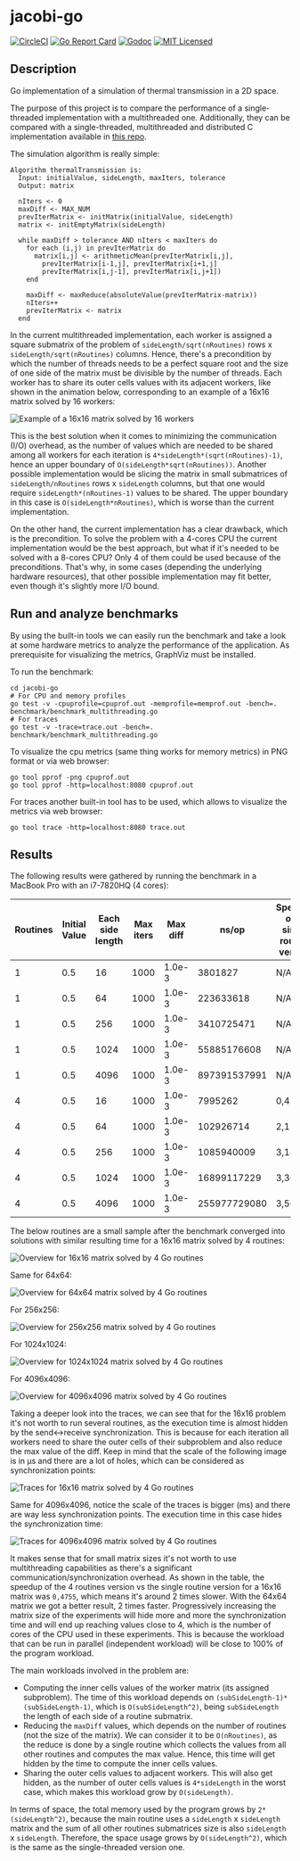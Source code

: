 # jacobi-go
[![CircleCI](https://circleci.com/gh/mcanalesmayo/jacobi-go.svg?style=svg)](https://circleci.com/gh/mcanalesmayo/jacobi-go)
[![Go Report Card](https://goreportcard.com/badge/github.com/mcanalesmayo/jacobi-go)](https://goreportcard.com/report/github.com/mcanalesmayo/jacobi-go)
[![Godoc](https://img.shields.io/badge/go-documentation-blue.svg)](https://godoc.org/github.com/mcanalesmayo/jacobi-go)
[![MIT Licensed](https://img.shields.io/badge/license-MIT-blue.svg)](https://raw.githubusercontent.com/mcanalesmayo/jacobi-go/master/LICENSE)

## Description
Go implementation of a simulation of thermal transmission in a 2D space.

The purpose of this project is to compare the performance of a single-threaded implementation with a multithreaded one. Additionally, they can be compared with a single-threaded, multithreaded and distributed C implementation available in [this repo](https://github.com/mcanalesmayo/jacobi-mpi).

The simulation algorithm is really simple:
```
Algorithm thermalTransmission is:
  Input: initialValue, sideLength, maxIters, tolerance
  Output: matrix

  nIters <- 0
  maxDiff <- MAX_NUM
  prevIterMatrix <- initMatrix(initialValue, sideLength)
  matrix <- initEmptyMatrix(sideLength)

  while maxDiff > tolerance AND nIters < maxIters do
    for each (i,j) in prevIterMatrix do
      matrix[i,j] <- arithmeticMean(prevIterMatrix[i,j],
        prevIterMatrix[i-1,j], prevIterMatrix[i+1,j]
        prevIterMatrix[i,j-1], prevIterMatrix[i,j+1])
    end

    maxDiff <- maxReduce(absoluteValue(prevIterMatrix-matrix))
    nIters++
    prevIterMatrix <- matrix
  end
```

In the current multithreaded implementation, each worker is assigned a square submatrix of the problem of `sideLength/sqrt(nRoutines)` rows x `sideLength/sqrt(nRoutines)` columns. Hence, there's a precondition by which the number of threads needs to be a perfect square root and the size of one side of the matrix must be divisible by the number of threads. Each worker has to share its outer cells values with its adjacent workers, like shown in the animation below, corresponding to an example of a 16x16 matrix solved by 16 workers:

![Example of a 16x16 matrix solved by 16 workers](doc/img/examples/workers_submatrices.gif)

This is the best solution when it comes to minimizing the communication (I/O) overhead, as the number of values which are needed to be shared among all workers for each iteration is `4*sideLength*(sqrt(nRoutines)-1)`, hence an upper boundary of `O(sideLength*sqrt(nRoutines))`. Another possible implementation would be slicing the matrix in small submatrices of `sideLength/nRoutines` rows x `sideLength` columns, but that one would require `sideLength*(nRoutines-1)` values to be shared. The upper boundary in this case is `O(sideLength*nRoutines)`, which is worse than the current implementation.

On the other hand, the current implementation has a clear drawback, which is the precondition. To solve the problem with a 4-cores CPU the current implementation would be the best approach, but what if it's needed to be solved with a 8-cores CPU? Only 4 of them could be used because of the preconditions. That's why, in some cases (depending the underlying hardware resources), that other possible implementation may fit better, even though it's slightly more I/O bound.

## Run and analyze benchmarks
By using the built-in tools we can easily run the benchmark and take a look at some hardware metrics to analyze the performance of the application. As prerequisite for visualizing the metrics, GraphViz must be installed.

To run the benchmark:
```
cd jacobi-go
# For CPU and memory profiles
go test -v -cpuprofile=cpuprof.out -memprofile=memprof.out -bench=. benchmark/benchmark_multithreading.go
# For traces
go test -v -trace=trace.out -bench=. benchmark/benchmark_multithreading.go
```

To visualize the cpu metrics (same thing works for memory metrics) in PNG format or via web browser:
```
go tool pprof -png cpuprof.out
go tool pprof -http=localhost:8080 cpuprof.out
```

For traces another built-in tool has to be used, which allows to visualize the metrics via web browser:
```
go tool trace -http=localhost:8080 trace.out
```

## Results
The following results were gathered by running the benchmark in a MacBook Pro with an i7-7820HQ (4 cores):

| Routines | Initial Value | Each side length | Max iters | Max diff | ns/op        | Speedup over single routine version |
|----------|---------------|------------------|-----------|----------|--------------|-------------------------------------|
| 1        | 0.5           | 16               | 1000      | 1.0e-3   | 3801827      | N/A                                 |
| 1        | 0.5           | 64               | 1000      | 1.0e-3   | 223633618    | N/A                                 |
| 1        | 0.5           | 256              | 1000      | 1.0e-3   | 3410725471   | N/A                                 |
| 1        | 0.5           | 1024             | 1000      | 1.0e-3   | 55885176608  | N/A                                 |
| 1        | 0.5           | 4096             | 1000      | 1.0e-3   | 897391537991 | N/A                                 |
| 4        | 0.5           | 16               | 1000      | 1.0e-3   | 7995262      | 0,4755                              |
| 4        | 0.5           | 64               | 1000      | 1.0e-3   | 102926714    | 2,1728                              |
| 4        | 0.5           | 256              | 1000      | 1.0e-3   | 1085940009   | 3,1408                              |
| 4        | 0.5           | 1024             | 1000      | 1.0e-3   | 16899117229  | 3,3070                              |
| 4        | 0.5           | 4096             | 1000      | 1.0e-3   | 255977729080 | 3,5057                              |

The below routines are a small sample after the benchmark converged into solutions with similar resulting time for a 16x16 matrix solved by 4 routines:

![Overview for 16x16 matrix solved by 4 Go routines](doc/img/traces/16_4_goroutine.png)

Same for 64x64:

![Overview for 64x64 matrix solved by 4 Go routines](doc/img/traces/64_4_goroutine.png)

For 256x256:

![Overview for 256x256 matrix solved by 4 Go routines](doc/img/traces/256_4_goroutine.png)

For 1024x1024:

![Overview for 1024x1024 matrix solved by 4 Go routines](doc/img/traces/1024_4_goroutine.png)

For 4096x4096:

![Overview for 4096x4096 matrix solved by 4 Go routines](doc/img/traces/4096_4_goroutine.png)

Taking a deeper look into the traces, we can see that for the 16x16 problem it's not worth to run several routines, as the execution time is almost hidden by the send<->receive synchronization. This is because for each iteration all workers need to share the outer cells of their subproblem and also reduce the max value of the diff. Keep in mind that the scale of the following image is in µs and there are a lot of holes, which can be considered as synchronization points:

![Traces for 16x16 matrix solved by 4 Go routines](doc/img/traces/16_4_traces.png)

Same for 4096x4096, notice the scale of the traces is bigger (ms) and there are way less synchronization points. The execution time in this case hides the synchronization time:

![Traces for 4096x4096 matrix solved by 4 Go routines](doc/img/traces/4096_4_traces.png)

It makes sense that for small matrix sizes it's not worth to use multithreading capabilities as there's a significant communication/synchronization overhead. As shown in the table, the speedup of the 4 routines version vs the single routine version for a 16x16 matrix was `0,4755`, which means it's around 2 times slower. With the 64x64 matrix we got a better result, 2 times faster. Progressively increasing the matrix size of the experiments will hide more and more the synchronization time and will end up reaching values close to 4, which is the number of cores of the CPU used in these experiments. This is because the workload that can be run in parallel (independent workload) will be close to 100% of the program workload.

The main workloads involved in the problem are:
* Computing the inner cells values of the worker matrix (its assigned subproblem). The time of this workload depends on `(subSideLength-1)*(subSideLength-1)`, which is `O(subSideLength^2)`, being `subSideLength` the length of each side of a routine submatrix.
* Reducing the `maxDiff` values, which depends on the number of routines (not the size of the matrix). We can consider it to be `O(nRoutines)`, as the reduce is done by a single routine which collects the values from all other routines and computes the max value. Hence, this time will get hidden by the time to compute the inner cells values.
* Sharing the outer cells values to adjacent workers. This will also get hidden, as the number of outer cells values is `4*sideLength` in the worst case, which makes this workload grow by `O(sideLength)`.

In terms of space, the total memory used by the program grows by `2*(sideLength^2)`, because the main routine uses a `sideLength` x `sideLength` matrix and the sum of all other routines submatrices size is also `sideLength` x `sideLength`. Therefore, the space usage grows by `O(sideLength^2)`, which is the same as the single-threaded version one.